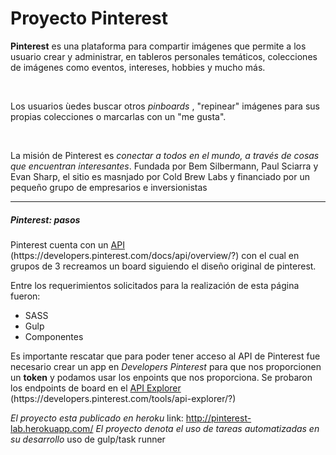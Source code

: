<h1>Proyecto <strong>Pinterest</strong></h1>

<p><strong>Pinterest</strong> es una plataforma para compartir imágenes que permite a los usuario crear y administrar, en tableros personales temáticos, colecciones de imágenes como eventos, intereses, hobbies y mucho más.</p>
<br>
<p>Los usuarios ùedes buscar otros <i>pinboards</i> , "repinear" imágenes para sus propias colecciones o marcarlas con un "me gusta". </p>
<br>
<p>La misión de Pinterest es <i>conectar a todos en el mundo, a través de cosas que encuentran interesantes</i>. Fundada por Bem Silbermann, Paul Sciarra y Evan Sharp, el sitio es masnjado por Cold Brew Labs y financiado por un pequeño grupo de empresarios e inversionistas</p>

<hr>

<h5>Pinterest: <span>pasos</span></h5>
<p>Pinterest cuenta con un <u>API</u> (https://developers.pinterest.com/docs/api/overview/?) con el cual en grupos de 3 recreamos un board siguiendo el diseño original de pinterest. </p>
<p>Entre los requerimientos solicitados para la realización de esta página fueron:</p>

<ul>
<li>SASS</li>
<li>Gulp</li>
<li>Componentes</li>
</ul>

<p>Es importante rescatar que para poder tener acceso al API de Pinterest fue necesario crear un app en <i>Developers Pinterest</i> para que nos proporcionen un <strong>token</strong> y podamos usar los enpoints que nos proporciona. Se probaron los endpoints de board en el <u>API Explorer</u> (https://developers.pinterest.com/tools/api-explorer/?)</p> 

*El proyecto esta publicado en heroku*
<span>link: http://pinterest-lab.herokuapp.com/</span>
*El proyecto denota el uso de tareas automatizadas en su desarrollo*
<span>uso de gulp/task runner</span>